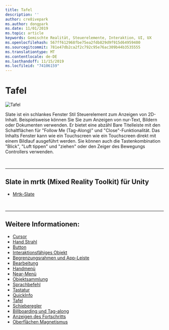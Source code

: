 ```yaml
---
title: Tafel
description: ''
author: cre8ivepark
ms.author: dongpark
ms.date: 11/01/2019
ms.topic: article
keywords: Gemischte Realität, Steuerelemente, Interaktion, UI, UX
ms.openlocfilehash: 567ff612968fbe75ea2fdb829d9f915d64959400
ms.sourcegitcommit: 781e47db2ca2f2c792c95e76ac309b44b3535555
ms.translationtype: MT
ms.contentlocale: de-DE
ms.lasthandoff: 11/15/2019
ms.locfileid: "74106159"
---
```

# <a name="slate"></a>Tafel

![Tafel](images/UX/UX_Hero_Slate.jpg)

Slate ist ein schlankes Fenster Stil Steuerelement zum Anzeigen von 2D-Inhalt. Beispielsweise können Sie Sie zum Anzeigen von nur-Text, Bildern oder Dokumenten verwenden. Er bietet eine abzähl Bare Titelleiste mit den Schaltflächen für "Follow Me (Tag-Along)" und "Close"-Funktionalität. Das Inhalts Fenster kann wie ein Touchscreen wie ein Touchscreen direkt mit einem Bildlauf ausgeführt werden. Sie können auch die Tastenkombination "Blick", "Luft tippen" und "ziehen" oder den Zeiger des Bewegungs Controllers verwenden.

<br>

---

## <a name="slate-in-mrtkmixed-reality-toolkit-for-unity"></a>Slate in mrtk (Mixed Reality Toolkit) für Unity

* [Mrtk-Slate](https://microsoft.github.io/MixedRealityToolkit-Unity/Documentation/README_Slate.html)

<br>

---

## <a name="see-also"></a>Weitere Informationen:

* [Cursor](cursors.md)
* [Hand Strahl](point-and-commit.md)
* [Button](button.md)
* [Interaktionsfähiges Objekt](interactable-object.md)
* [Begrenzungsrahmen und App-Leiste](app-bar-and-bounding-box.md)
* [Bearbeitung](direct-manipulation.md)
* [Handmenü](hand-menu.md)
* [Near-Menü](near-menu.md)
* [Objektsammlung](object-collection.md)
* [Sprachbefehl](voice-input.md)
* [Tastatur](keyboard.md)
* [QuickInfo](tooltip.md)
* [Tafel](slate.md)
* [Schieberegler](slider.md)
* [Billboarding und Tag-along](billboarding-and-tag-along.md)
* [Anzeigen des Fortschritts](progress.md)
* [Oberflächen Magnetismus](surface-magnetism.md)
